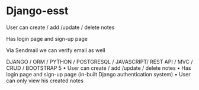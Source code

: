 # Django-esst
 

User can create / add /update / delete notes 

Has login page and sign-up page 

Via Sendmail we can verify email as well



DJANGO / ORM / PYTHON / POSTGRESQL / JAVASCRIPT/ REST API / MVC / CRUD / BOOTSTRAP 5
• User can create / add /update / delete notes
• Has login page and sign-up page (in-built Django authentication system)
• User can only view his created notes

